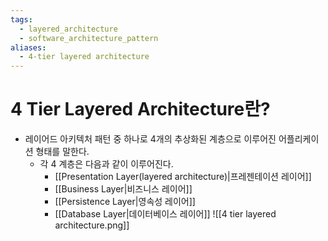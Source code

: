 ```yaml
---
tags:
  - layered_architecture
  - software_architecture_pattern
aliases:
  - 4-tier layered architecture
---
```

# 4 Tier Layered Architecture란?
- 레이어드 아키텍처 패턴 중 하나로 4개의 추상화된 계층으로 이루어진 어플리케이션 형태를 말한다.
	- 각 4 계층은 다음과 같이 이루어진다.
		 - [[Presentation Layer(layered architecture)|프레젠테이션 레이어]]
		- [[Business Layer|비즈니스 레이어]]
		- [[Persistence Layer|영속성 레이어]]
		- [[Database Layer|데이터베이스 레이어]]
![[4 tier layered architecture.png]]
